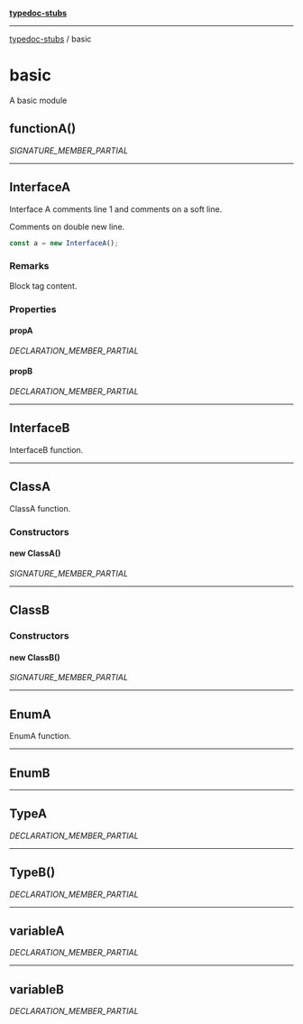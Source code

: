 [**typedoc-stubs**](index.md)

***

[typedoc-stubs](index.md) / basic

# basic

A basic module

<a id="functiona" name="functiona"></a>

## functionA()

_SIGNATURE_MEMBER_PARTIAL_

***

<a id="interfacea" name="interfacea"></a>

## InterfaceA

Interface A comments line 1
and comments on a soft line.

Comments on double new line.

```typescript
const a = new InterfaceA();
```

### Remarks

Block tag content.

### Properties

<a id="propa" name="propa"></a>

#### propA

_DECLARATION_MEMBER_PARTIAL_

<a id="propb" name="propb"></a>

#### propB

_DECLARATION_MEMBER_PARTIAL_

***

<a id="interfaceb" name="interfaceb"></a>

## InterfaceB

InterfaceB function.

***

<a id="classa" name="classa"></a>

## ClassA

ClassA function.

### Constructors

<a id="constructors" name="constructors"></a>

#### new ClassA()

_SIGNATURE_MEMBER_PARTIAL_

***

<a id="classb" name="classb"></a>

## ClassB

### Constructors

<a id="constructors-1" name="constructors-1"></a>

#### new ClassB()

_SIGNATURE_MEMBER_PARTIAL_

***

<a id="enuma" name="enuma"></a>

## EnumA

EnumA function.

***

<a id="enumb" name="enumb"></a>

## EnumB

***

<a id="typea" name="typea"></a>

## TypeA

_DECLARATION_MEMBER_PARTIAL_

***

<a id="typeb" name="typeb"></a>

## TypeB()

_DECLARATION_MEMBER_PARTIAL_

***

<a id="variablea" name="variablea"></a>

## variableA

_DECLARATION_MEMBER_PARTIAL_

***

<a id="variableb" name="variableb"></a>

## variableB

_DECLARATION_MEMBER_PARTIAL_
